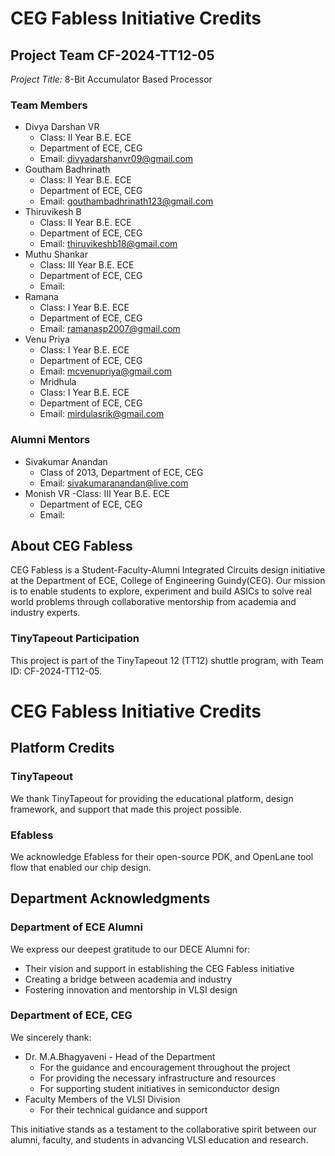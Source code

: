# CEG Fabless Initiative Credits

## Project Team CF-2024-TT12-05
*Project Title:* 8-Bit Accumulator Based Processor

### Team Members
- Divya Darshan VR
  - Class: II Year B.E. ECE
  - Department of ECE, CEG
  - Email: divyadarshanvr09@gmail.com
- Goutham Badhrinath
  - Class: II Year B.E. ECE
  - Department of ECE, CEG
  - Email: gouthambadhrinath123@gmail.com
- Thiruvikesh B
  - Class: II Year B.E. ECE
  - Department of ECE, CEG
  - Email: thiruvikeshb18@gmail.com
- Muthu Shankar
  - Class: III Year B.E. ECE
  - Department of ECE, CEG
  - Email: 
- Ramana
  - Class: I Year B.E. ECE
  - Department of ECE, CEG
  - Email: ramanasp2007@gmail.com
- Venu Priya
  - Class: I Year B.E. ECE
  - Department of ECE, CEG
  - Email: mcvenupriya@gmail.com
  - Mridhula
  - Class: I Year B.E. ECE
  - Department of ECE, CEG
  - Email: mirdulasrik@gmail.com

### Alumni Mentors
- Sivakumar Anandan
  - Class of 2013, Department of ECE, CEG
  - Email: sivakumaranandan@live.com
- Monish VR
  -Class: III Year B.E. ECE
  - Department of ECE, CEG
  - Email: 
  


## About CEG Fabless
CEG Fabless is a Student-Faculty-Alumni Integrated Circuits design initiative at the Department of ECE, College of Engineering Guindy(CEG). Our mission is to enable students to explore, experiment and build ASICs to solve real world problems through collaborative mentorship from academia and industry experts.

### TinyTapeout Participation
This project is part of the TinyTapeout 12 (TT12) shuttle program, with Team ID: CF-2024-TT12-05.

# CEG Fabless Initiative Credits
## Platform Credits

### TinyTapeout
We thank TinyTapeout for providing the educational platform, design framework, and support that made this project possible.

### Efabless
We acknowledge Efabless for their open-source PDK, and OpenLane tool flow that enabled our chip design.

## Department Acknowledgments

### Department of ECE Alumni
We express our deepest gratitude to our DECE Alumni for:
- Their vision and support in establishing the CEG Fabless initiative
- Creating a bridge between academia and industry
- Fostering innovation and mentorship in VLSI design

### Department of ECE, CEG
We sincerely thank:
- Dr. M.A.Bhagyaveni - Head of the Department
  - For the guidance and encouragement throughout the project
  - For providing the necessary infrastructure and resources
  - For supporting student initiatives in semiconductor design
- Faculty Members of the VLSI Division
  - For their technical guidance and support

This initiative stands as a testament to the collaborative spirit between our alumni, faculty, and students in advancing VLSI education and research.

